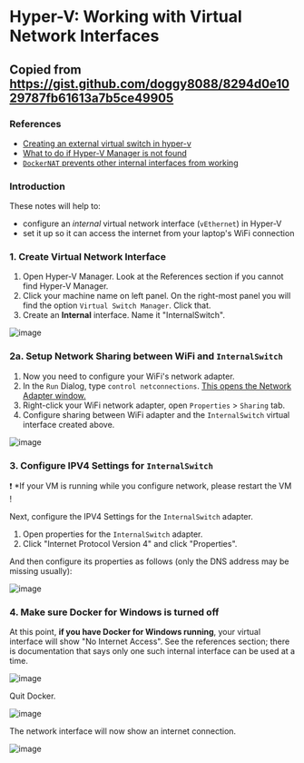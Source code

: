 # Hyper-V: Working with Virtual Network Interfaces

## Copied from https://gist.github.com/doggy8088/8294d0e1029787fb61613a7b5ce49905

### References

* [Creating an external virtual switch in hyper-v](https://docs.microsoft.com/en-us/virtualization/hyper-v-on-windows/quick-start/connect-to-network) 
* [What to do if Hyper-V Manager is not found](https://www.petri.com/workaround-finding-missing-hyper-v-tools-windows-10)
* [`DockerNAT` prevents other internal interfaces from working](https://docs.microsoft.com/en-us/virtualization/hyper-v-on-windows/user-guide/setup-nat-network) 

### Introduction

These notes will help to:

* configure an *internal* virtual network interface (`vEthernet`) in Hyper-V
* set it up so it can access the internet from your laptop's WiFi connection

### 1. Create Virtual Network Interface

1. Open Hyper-V Manager. Look at the References section if you cannot find Hyper-V Manager.
2. Click your machine name on left panel. On the right-most panel you will find the option `Virtual Switch Manager`. Click that.
3. Create an **Internal** interface. Name it "InternalSwitch". 

![image](https://user-images.githubusercontent.com/13379978/29363449-b2e44aaa-82ad-11e7-8302-c92125caaf35.png)

### 2a. Setup Network Sharing between WiFi and `InternalSwitch`

1. Now you need to configure your WiFi's network adapter. 
1. In the `Run` Dialog, type `control netconnections`. [This opens the Network Adapter window.](http://www.anas.co.in/2011/08/how-to-open-network-connections-adapter.html)
1. Right-click your WiFi network adapter, open `Properties` > `Sharing` tab. 
1. Configure sharing between WiFi adapter and the `InternalSwitch` virtual interface created above.

![image](https://user-images.githubusercontent.com/13379978/29363542-07851418-82ae-11e7-858d-c26e5a252eb7.png)

### 3. Configure IPV4 Settings for `InternalSwitch`

:exclamation: *If your VM is running while you configure network, please restart the VM !


Next, configure the IPV4 Settings for the `InternalSwitch` adapter. 

1. Open properties for the `InternalSwitch` adapter.
1. Click "Internet Protocol Version 4" and click "Properties".

And then configure its properties as follows (only the DNS address may be missing usually): 

![image](https://user-images.githubusercontent.com/13379978/29363360-4fd8f348-82ad-11e7-8910-2af4b1f1bf15.png)

### 4. Make sure Docker for Windows is turned off

At this point, **if you have Docker for Windows running**, your virtual interface will show "No Internet Access".
See the references section; there is documentation that says only one such internal interface can be used at a time. 

![image](https://user-images.githubusercontent.com/13379978/29395829-6207bf2a-8331-11e7-9a1d-b98d3dae6b3d.png)

Quit Docker. 

![image](https://user-images.githubusercontent.com/13379978/29395816-4e46fb90-8331-11e7-84d6-458d348f1680.png)

The network interface will now show an internet connection. 

![image](https://user-images.githubusercontent.com/13379978/29395934-32966394-8332-11e7-9f3e-fad34bb33762.png)
